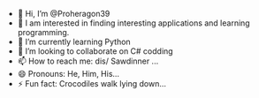 - 👋 Hi, I’m @Proheragon39
- 👀 I am interested in finding interesting applications and learning programming.
- 🌱 I’m currently learning Python
- 💞️ I’m looking to collaborate on C# codding
- 📫 How to reach me: dis/ Sawdinner ...
- 😄 Pronouns: He, Him, His...
- ⚡ Fun fact: Crocodiles walk lying down...

<!---
Proheragon39/Proheragon39 is a ✨ special ✨ repository because its `README.md` (this file) appears on your GitHub profile.
You can click the Preview link to take a look at your changes.
--->
